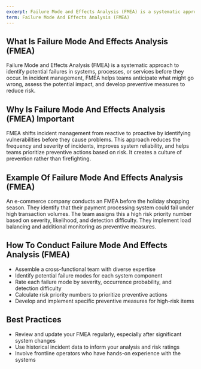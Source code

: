 ```yaml
---
excerpt: Failure Mode and Effects Analysis (FMEA) is a systematic approach to identify potential failures in systems, processes, or services before they occur.
term: Failure Mode And Effects Analysis (FMEA)
---
```

## What Is Failure Mode And Effects Analysis (FMEA)

Failure Mode and Effects Analysis (FMEA) is a systematic approach to identify potential failures in systems, processes, or services before they occur. In incident management, FMEA helps teams anticipate what might go wrong, assess the potential impact, and develop preventive measures to reduce risk.

## Why Is Failure Mode And Effects Analysis (FMEA) Important

FMEA shifts incident management from reactive to proactive by identifying vulnerabilities before they cause problems. This approach reduces the frequency and severity of incidents, improves system reliability, and helps teams prioritize preventive actions based on risk. It creates a culture of prevention rather than firefighting.

## Example Of Failure Mode And Effects Analysis (FMEA)

An e-commerce company conducts an FMEA before the holiday shopping season. They identify that their payment processing system could fail under high transaction volumes. The team assigns this a high risk priority number based on severity, likelihood, and detection difficulty. They implement load balancing and additional monitoring as preventive measures.

## How To Conduct Failure Mode And Effects Analysis (FMEA)

- Assemble a cross-functional team with diverse expertise
- Identify potential failure modes for each system component
- Rate each failure mode by severity, occurrence probability, and detection difficulty
- Calculate risk priority numbers to prioritize preventive actions
- Develop and implement specific preventive measures for high-risk items

## Best Practices

- Review and update your FMEA regularly, especially after significant system changes
- Use historical incident data to inform your analysis and risk ratings
- Involve frontline operators who have hands-on experience with the systems